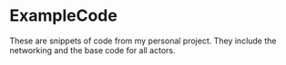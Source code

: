 # ExampleCode

These are snippets of code from my personal project. They include the networking and the base code for all actors.
